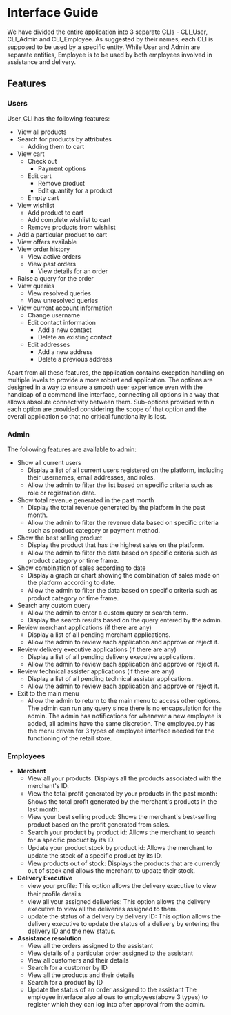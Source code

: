 # **Interface Guide**
We have divided the entire application into 3 separate CLIs - CLI_User, CLI_Admin and
CLI_Employee.
As suggested by their names, each CLI is supposed to be used by a speciﬁc entity.
While User and Admin are separate entities, Employee is to be used by both employees
involved in assistance and delivery.

## Features

### Users
User_CLI has the following features:
- View all products
- Search for products by attributes
    - Adding them to cart
- View cart
    - Check out
        - Payment options
    - Edit cart
        - Remove product
        - Edit quantity for a product
    - Empty cart
- View wishlist
    - Add product to cart
    - Add complete wishlist to cart
    - Remove products from wishlist
- Add a particular product to cart
- View offers available
- View order history
    - View active orders
    - View past orders
        - View details for an order
- Raise a query for the order
- View queries
    - View resolved queries
    - View unresolved queries
- View current account information
    - Change username
    - Edit contact information
        - Add a new contact
        - Delete an existing contact
    - Edit addresses
        - Add a new address
        - Delete a previous address

Apart from all these features, the application contains exception handling on multiple
levels to provide a more robust end application.
The options are designed in a way to ensure a smooth user experience even with the
handicap of a command line interface, connecting all options in a way that allows absolute
connectivity between them. Sub-options provided within each option are provided considering
the scope of that option and the overall application so that no critical functionality is lost.

### Admin
The following features are available to admin:
- Show all current users
    - Display a list of all current users registered on the platform, including their
usernames, email addresses, and roles.
    - Allow the admin to ﬁlter the list based on speciﬁc criteria such as role or registration
date.
- Show total revenue generated in the past month
    - Display the total revenue generated by the platform in the past month.
    - Allow the admin to ﬁlter the revenue data based on speciﬁc criteria such as product
category or payment method.
- Show the best selling product
    - Display the product that has the highest sales on the platform.
    - Allow the admin to ﬁlter the data based on speciﬁc criteria such as product category
or time frame.
- Show combination of sales according to date
    - Display a graph or chart showing the combination of sales made on the platform
according to date.
    - Allow the admin to ﬁlter the data based on speciﬁc criteria such as product category
or time frame.
- Search any custom query
    - Allow the admin to enter a custom query or search term.
    - Display the search results based on the query entered by the admin.
- Review merchant applications (if there are any)
    - Display a list of all pending merchant applications.
    - Allow the admin to review each application and approve or reject it.
- Review delivery executive applications (if there are any)
    - Display a list of all pending delivery executive applications.
    - Allow the admin to review each application and approve or reject it.
- Review technical assister applications (if there are any)
    - Display a list of all pending technical assister applications.
    - Allow the admin to review each application and approve or reject it.
- Exit to the main menu
    - Allow the admin to return to the main menu to access other options.
The admin can run any query since there is no encapsulation for the admin. The admin has
notiﬁcations for whenever a new employee is added, all admins have the same discretion.
The employee.py has the menu driven for 3 types of employee interface needed for the
functioning of the retail store.

### Employees

- **Merchant**
    - View all your products: Displays all the products associated with the merchant's ID.
    - View the total proﬁt generated by your products in the past month: Shows the total proﬁt
generated by the merchant's products in the last month.
    - View your best selling product: Shows the merchant's best-selling product based on the
proﬁt generated from sales.
    - Search your product by product id: Allows the merchant to search for a speciﬁc product
by its ID.
    - Update your product stock by product id: Allows the merchant to update the stock of a
speciﬁc product by its ID.
    - View products out of stock: Displays the products that are currently out of stock and
allows the merchant to update their stock.
- **Delivery Executive**
    - view your proﬁle: This option allows the delivery executive to view their proﬁle details
    - view all your assigned deliveries: This option allows the delivery executive to view all the
deliveries assigned to them.
    - update the status of a delivery by delivery ID: This option allows the delivery executive to
update the status of a delivery by entering the delivery ID and the new status.
- **Assistance resolution**
    - View all the orders assigned to the assistant
    - View details of a particular order assigned to the assistant
    - View all customers and their details
    - Search for a customer by ID
    - View all the products and their details
    - Search for a product by ID
    - Update the status of an order assigned to the assistant
The employee interface also allows to employees(above 3 types) to register which they can log
into after approval from the admin.
